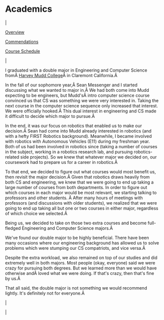 <head>
<meta name="generator" content="HTML Tidy for Linux (vers 25 March 2009), see www.w3.org">
  <meta http-equiv="Content-Type" content="text/html; charset=us-ascii">

  <title>Academics</title>
  <style type="text/css">
span.c8 {font-size:medium;background-color:transparent}
  span.c7 {background-color:transparent;font-size:medium}
  span.c6 {background-color: transparent}
  span.c5 {background-color:transparent}
  div.c4 {text-align:justify}
  a.c3 {background-color:transparent}
  span.c2 {background-color: transparent; font-size: 80%}
  span.c1 {font-size: 80%}
  </style>

</head>

# Academics

  

| 

  

[Overview](https://sites.google.com/site/tayloredwardpeterson/academics)
  

[Commendations](https://sites.google.com/site/tayloredwardpeterson/academics/commendations)

  

[Course Schedule](https://sites.google.com/site/tayloredwardpeterson/academics/course-scheule)

  

 | 

 I graduated with a double major in Engineering and Computer Science fromÂ [Harvey Mudd College](http://www.hmc.edu/)Â in Claremont California.Â 

  

In the fall of our sophomore year,Â Sean Messenger and I started discussing what we wanted to major in.Â We had both come into Mudd expecting to be engineers, but Mudd'sÂ intro computer science course convinced us that CS was something we were very interested in. Taking the next course in the computer science sequence only increased that interest. We were officially hooked.Â This dual interest in engineering and CS made it difficult to decide which major to pursue.Â 

  

In the end, it was our focus on robotics that enabled us to make our decision.Â Sean had come into Mudd already interested in robotics (and with a hefty FIRST Robotics background). Meanwhile, I became involved with robotics with Autonomous Vehicles (E11) during my freshman year. Both of us had been involved in robotics since (taking a number of courses in the subject, working in a robotics research lab, and pursuing robotics-related side projects). So we knew that whatever major we decided on, our coursework had to prepare us for a career in robotics.Â 

  

To that end, we decided to figure out what courses would most benefit us, then revisit the major decision.Â Given that robotics draws heavily from both CS and engineering, we knew that we were going to end up taking a large number of courses from both departments. In order to figure out which courses in each major would be most relevant, we starting talking to professors and other students. Â After many hours of meetings with professors (and discussions with older students), we realized that we were going to end up taking all but one or two courses in either major, regardless of which choice we selected.Â 

  

Being us, we decided to take on those two extra courses and become full-fledged Engineering and Computer Science majors.Â 

  

 We've found our double major to be highly beneficial. There have been many occasions where our engineering background has allowed us to solve problems which were stumping our CS compatriots, and vice versa.Â 

  

 Despite the extra workload, we also remained on top of our studies and did extremely well in both majors. Most people (okay, everyone) said we were crazy for pursuing both degrees. But we learned more than we would have otherwise andÂ loved what we were doing. If that's crazy, then that's fine by us.Â 

  

That all said, the double major is not something we would recommend lightly. It's definitely not for everyone.Â 

 | 
  

 |

  

